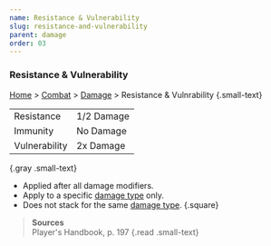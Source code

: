```yaml
---
name: Resistance & Vulnerability
slug: resistance-and-vulnerability
parent: damage
order: 03
---
```

### Resistance & Vulnerability
[Home](dm-operations-center) > [Combat](combat) > [Damage](damage) > Resistance & Vulnrability {.small-text}

|||
|-|-|
| Resistance    | 1/2 Damage |
| Immunity      | No Damage  |
| Vulnerability | 2x Damage  |
{.gray .small-text}

- Applied after all damage modifiers.
- Apply to a specific [damage type](damage-type) only. 
- Does not stack for the same [damage type](damage-type).
{.square}

> **Sources** <br/>
> Player's Handbook, p. 197
{.read .small-text}